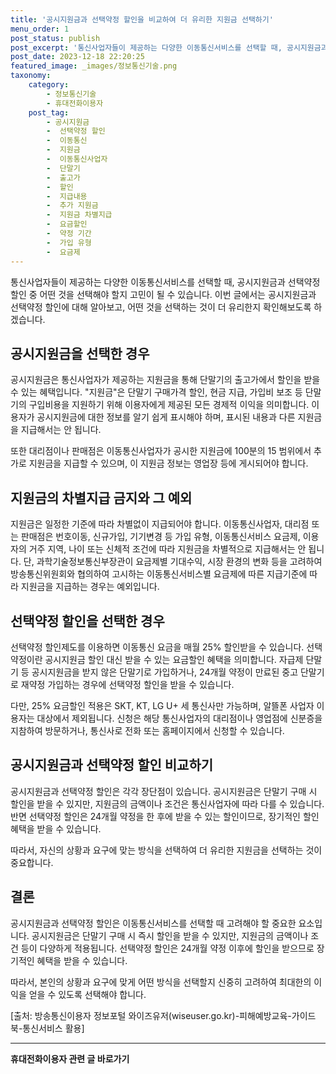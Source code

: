 ```yaml
---
title: '공시지원금과 선택약정 할인을 비교하여 더 유리한 지원금 선택하기'
menu_order: 1
post_status: publish
post_excerpt: '통신사업자들이 제공하는 다양한 이동통신서비스를 선택할 때, 공시지원금과 선택약정 할인 중 어떤 것을 선택해야 할지 고민이 될 수 있습니다. 이번 글에서는 공시지원금과 선택약정 할인에 대해 알아보고, 어떤 것을 선택하는 것이 더 유리한지 확인해보도록 하겠습니다.'
post_date: 2023-12-18 22:20:25
featured_image: _images/정보통신기술.png
taxonomy:
    category:
        - 정보통신기술
        - 휴대전화이용자
    post_tag:
        - 공시지원금
        -  선택약정 할인
        -  이동통신
        -  지원금
        -  이동통신사업자
        -  단말기
        -  출고가
        -  할인
        -  지급내용
        -  추가 지원금
        -  지원금 차별지급
        -  요금할인
        -  약정 기간
        -  가입 유형
        -  요금제
---
```



통신사업자들이 제공하는 다양한 이동통신서비스를 선택할 때, 공시지원금과 선택약정 할인 중 어떤 것을 선택해야 할지 고민이 될 수 있습니다. 이번 글에서는 공시지원금과 선택약정 할인에 대해 알아보고, 어떤 것을 선택하는 것이 더 유리한지 확인해보도록 하겠습니다.

## 공시지원금을 선택한 경우

공시지원금은 통신사업자가 제공하는 지원금을 통해 단말기의 출고가에서 할인을 받을 수 있는 혜택입니다. "지원금"은 단말기 구매가격 할인, 현금 지급, 가입비 보조 등 단말기의 구입비용을 지원하기 위해 이용자에게 제공된 모든 경제적 이익을 의미합니다. 이용자가 공시지원금에 대한 정보를 알기 쉽게 표시해야 하며, 표시된 내용과 다른 지원금을 지급해서는 안 됩니다. 

또한 대리점이나 판매점은 이동통신사업자가 공시한 지원금에 100분의 15 범위에서 추가로 지원금을 지급할 수 있으며, 이 지원금 정보는 영업장 등에 게시되어야 합니다.

## 지원금의 차별지급 금지와 그 예외

지원금은 일정한 기준에 따라 차별없이 지급되어야 합니다. 이동통신사업자, 대리점 또는 판매점은 번호이동, 신규가입, 기기변경 등 가입 유형, 이동통신서비스 요금제, 이용자의 거주 지역, 나이 또는 신체적 조건에 따라 지원금을 차별적으로 지급해서는 안 됩니다. 단, 과학기술정보통신부장관이 요금제별 기대수익, 시장 환경의 변화 등을 고려하여 방송통신위원회와 협의하여 고시하는 이동통신서비스별 요금제에 따른 지급기준에 따라 지원금을 지급하는 경우는 예외입니다.

## 선택약정 할인을 선택한 경우

선택약정 할인제도를 이용하면 이동통신 요금을 매월 25% 할인받을 수 있습니다. 선택약정이란 공시지원금 할인 대신 받을 수 있는 요금할인 혜택을 의미합니다. 자급제 단말기 등 공시지원금을 받지 않은 단말기로 가입하거나, 24개월 약정이 만료된 중고 단말기로 재약정 가입하는 경우에 선택약정 할인을 받을 수 있습니다.

다만, 25% 요금할인 적용은 SKT, KT, LG U+ 세 통신사만 가능하며, 알뜰폰 사업자 이용자는 대상에서 제외됩니다. 신청은 해당 통신사업자의 대리점이나 영업점에 신분증을 지참하여 방문하거나, 통신사로 전화 또는 홈페이지에서 신청할 수 있습니다.

## 공시지원금과 선택약정 할인 비교하기

공시지원금과 선택약정 할인은 각각 장단점이 있습니다. 공시지원금은 단말기 구매 시 할인을 받을 수 있지만, 지원금의 금액이나 조건은 통신사업자에 따라 다를 수 있습니다. 반면 선택약정 할인은 24개월 약정을 한 후에 받을 수 있는 할인이므로, 장기적인 할인 혜택을 받을 수 있습니다.

따라서, 자신의 상황과 요구에 맞는 방식을 선택하여 더 유리한 지원금을 선택하는 것이 중요합니다.

## 결론

공시지원금과 선택약정 할인은 이동통신서비스를 선택할 때 고려해야 할 중요한 요소입니다. 공시지원금은 단말기 구매 시 즉시 할인을 받을 수 있지만, 지원금의 금액이나 조건 등이 다양하게 적용됩니다. 선택약정 할인은 24개월 약정 이후에 할인을 받으므로 장기적인 혜택을 받을 수 있습니다.

따라서, 본인의 상황과 요구에 맞게 어떤 방식을 선택할지 신중히 고려하여 최대한의 이익을 얻을 수 있도록 선택해야 합니다. 

[출처: 방송통신이용자 정보포털 와이즈유저(wiseuser.go.kr)-피해예방교육-가이드북-통신서비스 활용]
<!-- wp:separator -->
<hr class="wp-block-separator has-alpha-channel-opacity"/>
<!-- /wp:separator -->

<!-- wp:group {"backgroundColor":"base","layout":{"type":"constrained"}} -->
<div class="wp-block-group has-base-background-color has-background"><!-- wp:paragraph {"align":"center","fontSize":"medium"} -->
<p class="has-text-align-center has-large-font-size"><strong>휴대전화이용자 관련 글 바로가기</strong></p>
<!-- /wp:paragraph -->


<!-- wp:latest-posts
{"categories":[{"id":35093,"count":19,"description":"","link":"https://uknowlaw.com/category/%ed%9c%b4%eb%8c%80%ec%a0%84%ed%99%94%ec%9d%b4%ec%9a%a9%ec%9e%90/","name":"휴대전화이용자","slug":"휴대전화이용자","taxonomy":"category","parent":0,"meta":[],"_links":{"self":[{"href":"https://uknowlaw.com/wp-json/wp/v2/categories/35093"}],"collection":[{"href":"https://uknowlaw.com/wp-json/wp/v2/categories"}],"about":[{"href":"https://uknowlaw.com/wp-json/wp/v2/taxonomies/category"}],"wp:post_type":[{"href":"https://uknowlaw.com/wp-json/wp/v2/posts?categories=35093"}],"curies":[{"name":"wp","href":"https://api.w.org/{rel}","templated":true}]}}],"postsToShow":100,"excerptLength":28,"postLayout":"grid","columns":2,"featuredImageAlign":"left","featuredImageSizeSlug":"large","fontSize":"small"} /--></div>
<!-- /wp:group -->